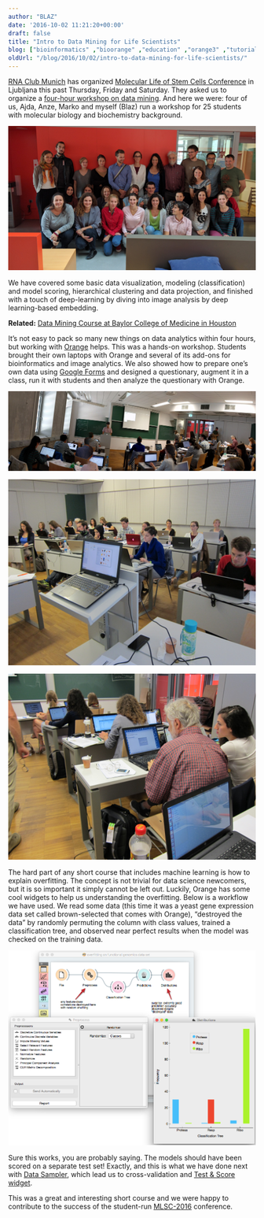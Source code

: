 ```yaml
---
author: "BLAZ"
date: '2016-10-02 11:21:20+00:00'
draft: false
title: "Intro to Data Mining for Life Scientists"
blog: ["bioinformatics" ,"bioorange" ,"education" ,"orange3" ,"tutorial" ,"workshop"  ]
oldUrl: "/blog/2016/10/02/intro-to-data-mining-for-life-scientists/"
---
```


[RNA Club Munich](http://www.helmholtz-muenchen.de/rna-club/index.html) has organized [Molecular Life of Stem Cells Conference](https://www.stemcells2016.org) in Ljubljana this past Thursday, Friday and Saturday. They asked us to organize a [four-hour workshop on data mining](https://www.stemcells2016.org/program/workshops/2-introduction-to-data-mining/index.html). And here we were: four of us, Ajda, Anze, Marko and myself (Blaz) run a workshop for 25 students with molecular biology and biochemistry background.

![](IMG_20160929_133840.jpg)

We have covered some basic data visualization, modeling (classification) and model scoring, hierarchical clustering and data projection, and finished with a touch of deep-learning by diving into image analysis by deep learning-based embedding.


**Related:** [Data Mining Course at Baylor College of Medicine in Houston](/blog/2016/09/15/data-mining-in-houston-2/)


It’s not easy to pack so many new things on data analytics within four hours, but working with [Orange](http://orange.biolab.si) helps. This was a hands-on workshop. Students brought their own laptops with Orange and several of its add-ons for bioinformatics and image analytics. We also showed how to prepare one’s own data using [Google Forms](https://www.google.com/forms/about/) and designed a questionary, augment it in a class, run it with students and then analyze the questionary with Orange.

![](PANO_20160929_113352.jpg)

![](IMG_0355.jpg)

![](IMG_0353.jpg)

The hard part of any short course that includes machine learning is how to explain overfitting. The concept is not trivial for data science newcomers, but it is so important it simply cannot be left out. Luckily, Orange has some cool widgets to help us understanding the overfitting. Below is a workflow we have used. We read some data (this time it was a yeast gene expression data set called brown-selected that comes with Orange), “destroyed the data” by randomly permuting the column with class values, trained a classification tree, and observed near perfect results when the model was checked on the training data.

![](yeast-overfitting-distributions.png)

Sure this works, you are probably saying. The models should have been scored on a separate test set! Exactly, and this is what we have done next with [Data Sampler](/widget-catalog/data/datasampler/), which lead us to cross-validation and [Test & Score widget](/widget-catalog/evaluate/testandscore/).

This was a great and interesting short course and we were happy to contribute to the success of the student-run [MLSC-2016](https://www.stemcells2016.org) conference.
